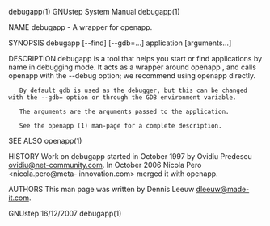 debugapp(1)                                                    GNUstep System Manual                                                   debugapp(1)

NAME
       debugapp - A wrapper for openapp.

SYNOPSIS
       debugapp [--find] [--gdb=...]  application [arguments...]

DESCRIPTION
       debugapp  is  a  tool  that helps you start or find applications by name in debugging mode. It acts as a wrapper around openapp , and calls
       openapp with the --debug option; we recommend using openapp directly.

       By default gdb is used as the debugger, but this can be changed with the --gdb= option or through the GDB environment variable.

       The arguments are the arguments passed to the application.

       See the openapp (1) man-page for a complete description.

SEE ALSO
       openapp(1)

HISTORY
       Work on debugapp started in October 1997 by Ovidiu Predescu <ovidiu@net-community.com>.  In October  2006  Nicola  Pero  <nicola.pero@meta-
       innovation.com> merged it with openapp.

AUTHORS
       This man page was written by Dennis Leeuw <dleeuw@made-it.com>.

GNUstep                                                             16/12/2007                                                         debugapp(1)
